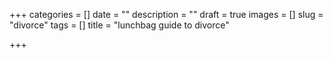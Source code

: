 +++
categories = []
date = ""
description = ""
draft = true
images = []
slug = "divorce"
tags = []
title = "lunchbag guide to divorce"

+++
